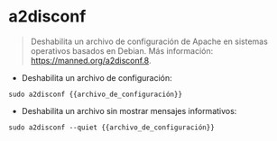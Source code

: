 # a2disconf

> Deshabilita un archivo de configuración de Apache en sistemas operativos basados en Debian.
> Más información: <https://manned.org/a2disconf.8>.

- Deshabilita un archivo de configuración:

`sudo a2disconf {{archivo_de_configuración}}`

- Deshabilita un archivo sin mostrar mensajes informativos:

`sudo a2disconf --quiet {{archivo_de_configuración}}`
